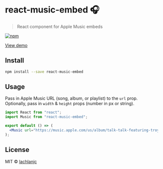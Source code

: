 # react-music-embed 🎧

> React component for Apple Music embeds

[![npm](https://img.shields.io/npm/v/react-music-embed.svg)](https://www.npmjs.com/package/react-music-embed)

[View demo](https:///react-music-embed.vercel.app)

## Install

```bash
npm install --save react-music-embed
```

## Usage

Pass in Apple Music URL (song, album, or playlist) to the `url` prop.
Optionally, pass in `width` & `height` props (number in px or string).

```jsx
import React from "react";
import Music from "react-music-embed";

export default () => (
  <Music url="https://music.apple.com/us/album/talk-talk-featuring-troye-sivan/1773518270" />
);
```

## License

MIT © [lachlanjc](https://github.com/lachlanjc)
